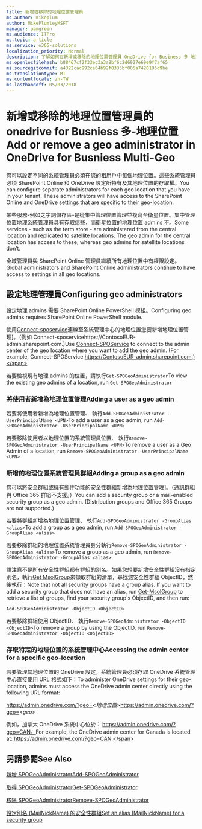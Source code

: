 ```yaml
---
title: 新增或移除的地理位置管理員
ms.author: mikeplum
author: MikePlumleyMSFT
manager: pamgreen
ms.audience: ITPro
ms.topic: article
ms.service: o365-solutions
localization_priority: Normal
description: 了解如何在新增或移除的地理位置管理員 OneDrive for Business 多-地理位置。
ms.openlocfilehash: b88467cf2f33ec3a3a8bf6c2d6927e69e9f7af65
ms.sourcegitcommit: a4322cac992ce64b92f0335bf005a7420195d9be
ms.translationtype: MT
ms.contentlocale: zh-TW
ms.lasthandoff: 05/03/2018
---
```

# <a name="add-or-remove-a-geo-administrator-in-onedrive-for-busniess-multi-geo"></a><span data-ttu-id="5622a-103">新增或移除的地理位置管理員的 onedrive for Busniess 多-地理位置</span><span class="sxs-lookup"><span data-stu-id="5622a-103">Add or remove a geo administrator in OneDrive for Busniess Multi-Geo</span></span>

<span data-ttu-id="5622a-p101">您可以設定不同的系統管理員必須在您的租用戶中每個地理位置。這些系統管理員必須 SharePoint Online 和 OneDrive 設定所特有及其地理位置的存取權。</span><span class="sxs-lookup"><span data-stu-id="5622a-p101">You can configure separate administrators for each geo location that you have in your tenant. These administrators will have access to the SharePoint Online and OneDrive settings that are specific to their geo-location.</span></span>

<span data-ttu-id="5622a-p102">某些服務-例如之字詞儲存區-是從集中管理位置管理並複寫至衛星位置。集中管理位置地理系統管理員具有存取這些，而衛星位置的地理位置 admins 不。</span><span class="sxs-lookup"><span data-stu-id="5622a-p102">Some services - such as the term store - are administered from the central location and replicated to satellite locations. The geo admin for the central location has access to these, whereas geo admins for satellite locations don’t.</span></span>

<span data-ttu-id="5622a-108">全域管理員與 SharePoint Online 管理員繼續所有地理位置中有權限設定。</span><span class="sxs-lookup"><span data-stu-id="5622a-108">Global administrators and SharePoint Online administrators continue to have access to settings in all geo locations.</span></span>

## <a name="configuring-geo-administrators"></a><span data-ttu-id="5622a-109">設定地理管理員</span><span class="sxs-lookup"><span data-stu-id="5622a-109">Configuring geo administrators</span></span>

<span data-ttu-id="5622a-110">設定地理 admins 需要 SharePoint Online PowerShell 模組。</span><span class="sxs-lookup"><span data-stu-id="5622a-110">Configuring geo admins requires SharePoint Online PowerShell module.</span></span>

<span data-ttu-id="5622a-111">使用[Connect-sposervice](https://docs.microsoft.com/powershell/module/sharepoint-online/Connect-SPOService)連線至系統管理中心的地理位置您要新增地理位置管理]。（例如 Connect-sposervicehttps://ContosoEUR-admin.sharepoint.com.)</span><span class="sxs-lookup"><span data-stu-id="5622a-111">Use [Connect-SPOService](https://docs.microsoft.com/powershell/module/sharepoint-online/Connect-SPOService) to connect to the admin center of the geo location where you want to add the geo admin. (For example, Connect-SPOService  https://ContosoEUR-admin.sharepoint.com.)</span></span>

<span data-ttu-id="5622a-112">若要檢視現有地理 admins 的位置，請執行`Get-SPOGeoAdministrator`</span><span class="sxs-lookup"><span data-stu-id="5622a-112">To view the existing geo admins of a location, run `Get-SPOGeoAdministrator`</span></span>

### <a name="adding-a-user-as-a-geo-admin"></a><span data-ttu-id="5622a-113">將使用者新增為地理位置管理</span><span class="sxs-lookup"><span data-stu-id="5622a-113">Adding a user as a geo admin</span></span>

<span data-ttu-id="5622a-114">若要將使用者新增為地理位置管理、 執行`Add-SPOGeoAdministrator -UserPrincipalName <UPN>`</span><span class="sxs-lookup"><span data-stu-id="5622a-114">To add a user as a geo admin, run `Add-SPOGeoAdministrator -UserPrincipalName <UPN>`</span></span>

<span data-ttu-id="5622a-115">若要移除使用者以地理位置的系統管理員位置、 執行`Remove-SPOGeoAdministrator -UserPrincipalName <UPN>`</span><span class="sxs-lookup"><span data-stu-id="5622a-115">To remove a user as a Geo Admin of a location, run  `Remove-SPOGeoAdministrator -UserPrincipalName <UPN>`</span></span>

### <a name="adding-a-group-as-a-geo-admin"></a><span data-ttu-id="5622a-116">新增的地理位置系統管理員群組</span><span class="sxs-lookup"><span data-stu-id="5622a-116">Adding a group as a geo admin</span></span>

<span data-ttu-id="5622a-117">您可以將安全群組或擁有郵件功能的安全性群組新增為地理位置管理]。（通訊群組與 Office 365 群組不支援。）</span><span class="sxs-lookup"><span data-stu-id="5622a-117">You can add a security group or a mail-enabled security group as a geo admin. (Distribution groups and Office 365 Groups are not supported.)</span></span>

<span data-ttu-id="5622a-118">若要將群組新增為地理位置管理、 執行`Add-SPOGeoAdministrator -GroupAlias <alias>`</span><span class="sxs-lookup"><span data-stu-id="5622a-118">To add a group as a geo admin, run `Add-SPOGeoAdministrator -GroupAlias <alias>`</span></span>

<span data-ttu-id="5622a-119">若要移除群組的地理位置系統管理員身分執行`Remove-SPOGeoAdministrator -GroupAlias <alias>`</span><span class="sxs-lookup"><span data-stu-id="5622a-119">To remove a group as a geo admin, run `Remove-SPOGeoAdministrator -GroupAlias <alias>`</span></span>

<span data-ttu-id="5622a-p103">請注意不是所有安全性群組都有群組的別名。如果您想要新增安全性群組沒有指定別名，執行[Get MsolGroup](https://docs.microsoft.com/en-us/powershell/module/msonline/get-msolgroup)來擷取群組的清單，尋找您安全性群組 ObjectID，然後執行：</span><span class="sxs-lookup"><span data-stu-id="5622a-p103">Note that not all security groups have a group alias. If you want to add a security group that does not have an alias, run [Get-MsolGroup](https://docs.microsoft.com/en-us/powershell/module/msonline/get-msolgroup) to retrieve a list of groups, find your security group's ObjectID, and then run:</span></span>

`Add-SPOGeoAdministrator -ObjectID <ObjectID>`

<span data-ttu-id="5622a-122">若要移除群組使用 ObjectID、 執行`Remove-SPOGeoAdministrator -ObjectID <ObjectID>`</span><span class="sxs-lookup"><span data-stu-id="5622a-122">To remove a group by using the ObjectID, run `Remove-SPOGeoAdministrator -ObjectID <ObjectID>`</span></span>

### <a name="accessing-the-admin-center-for-a-specific-geo-location"></a><span data-ttu-id="5622a-123">存取特定的地理位置的系統管理中心</span><span class="sxs-lookup"><span data-stu-id="5622a-123">Accessing the admin center for a specific geo-location</span></span>

<span data-ttu-id="5622a-124">若要管理其地理位置的 OneDrive 設定，系統管理員必須存取 OneDrive 系統管理中心直接使用 URL 格式如下：</span><span class="sxs-lookup"><span data-stu-id="5622a-124">To administer OneDrive settings for their geo-location, admins must access the OneDrive admin center directly using the following URL format:</span></span>

<span data-ttu-id="5622a-125">https://admin.onedrive.com/?geo=<*地理位置*></span><span class="sxs-lookup"><span data-stu-id="5622a-125">https://admin.onedrive.com/?geo=<*geo*></span></span>

<span data-ttu-id="5622a-126">例如，加拿大 OneDrive 系統中心位於： https://admin.onedrive.com/?geo=CAN。</span><span class="sxs-lookup"><span data-stu-id="5622a-126">For example, the OneDrive admin center for Canada is located at: https://admin.onedrive.com/?geo=CAN.</span></span>

## <a name="see-also"></a><span data-ttu-id="5622a-127">另請參閱</span><span class="sxs-lookup"><span data-stu-id="5622a-127">See Also</span></span>

[<span data-ttu-id="5622a-128">新增 SPOGeoAdministrator</span><span class="sxs-lookup"><span data-stu-id="5622a-128">Add-SPOGeoAdministrator</span></span>](https://docs.microsoft.com/powershell/module/sharepoint-online/add-spogeoadministrator)

[<span data-ttu-id="5622a-129">取得 SPOGeoAdministrator</span><span class="sxs-lookup"><span data-stu-id="5622a-129">Get-SPOGeoAdministrator</span></span>](https://docs.microsoft.com/powershell/module/sharepoint-online/get-spogeoadministrator)

[<span data-ttu-id="5622a-130">移除 SPOGeoAdministrator</span><span class="sxs-lookup"><span data-stu-id="5622a-130">Remove-SPOGeoAdministrator</span></span>](https://docs.microsoft.com/powershell/module/sharepoint-online/remove-spogeoadministrator)

[<span data-ttu-id="5622a-131">設定別名 (MailNickName) 的安全性群組</span><span class="sxs-lookup"><span data-stu-id="5622a-131">Set an alias (MailNickName) for a security group</span></span>](https://docs.microsoft.com/en-us/powershell/module/azuread/set-azureadgroup)